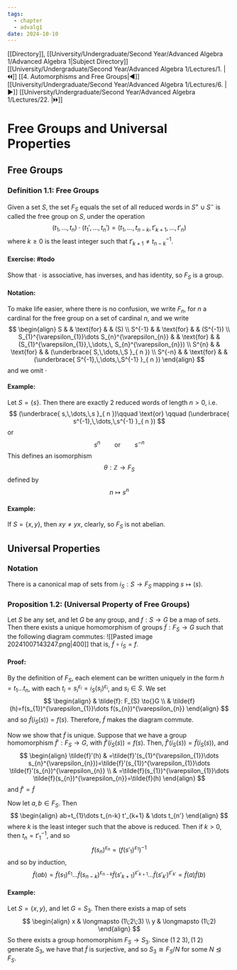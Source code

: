 ```yaml
---
tags:
  - chapter
  - advalg1
date: 2024-10-10
---
```

[[Directory]], [[University/Undergraduate/Second Year/Advanced Algebra 1/Advanced Algebra 1|Subject Directory]]
[[University/Undergraduate/Second Year/Advanced Algebra 1/Lectures/1. |🞀🞀]] [[4. Automorphisms and Free Groups|◀]] [[University/Undergraduate/Second Year/Advanced Algebra 1/Lectures/6. |▶]] [[University/Undergraduate/Second Year/Advanced Algebra 1/Lectures/22. |🞂🞂]]
# Free Groups and Universal Properties
## Free Groups
### Definition 1.1: Free Groups
Given a set ${} S {}$, the set ${} F_{S} {}$ equals the set of all reduced words in ${} S^{+} \cup S^{-} {}$ is called the free group on ${} S$, under the operation 
$$
(t_{1},\,\dots,\,t_{n})\cdot (t_{1}',\,\dots,\,t_{n}')=(t_{1},\,\dots,\,t_{n-k},\, t'_{k+1},\,\dots,\,t'_{n})
$$
where ${} k\geq 0$ is the least integer such that ${} t'_{k+1}\neq t_{n-k}^{-1} {}$.
#### Exercise: #todo 
Show that $\cdot$ is associative, has inverses, and has identity, so $F_{S}$ is a group.
#### Notation:
To make life easier, where there is no confusion, we write ${} F_{n}$, for ${} n {}$ a cardinal for the free group on a set of cardinal $n$, and we write
$$
\begin{align}
S  & &  \text{for}  &   & (S) \\
S^{-1}  & &  \text{for}  &   & (S^{-1}) \\
S_{1}^{\varepsilon_{1}}\dots S_{n}^{\varepsilon_{n}}  & &  \text{for}  &   & (S_{1}^{\varepsilon_{1}},\,\dots,\, S_{n}^{\varepsilon_{n}}) \\
S^{n} &  & \text{for}  &  & (\underbrace{ S,\,\dots,\,S }_{ n }) \\
S^{-n} &  & \text{for}  &  & (\underbrace{ S^{-1},\,\dots,\,S^{-1} }_{ n })
\end{align}
$$
and we omit $\cdot {}$
#### Example:
Let ${} S=\{ s \} {}$. Then there are exactly $2$ reduced words of length $n>0 {}$, i.e.
$$
(\underbrace{ s,\,\dots,\,s }_{ n })\qquad \text{or} \qquad (\underbrace{ s^{-1},\,\dots,\,s^{-1} }_{ n })
$$
or
$$
s^{n} \qquad \text{or} \qquad s^{-n}
$$
This defines an isomorphism
$$
\theta:\mathbb{Z} \to{}F_{S}
$$
defined by
$$
n \mapsto  s^{n}
$$
#### Example:
If ${} S=\{ x,\, y \} {}$, then ${} xy \neq yx {}$, clearly, so ${} F_{S} {}$ is not abelian.
## Universal Properties
### Notation
There is a canonical map of sets from ${} i_{S}:S\to{}F_{S} {}$ mapping ${} s \mapsto (s) {}$.
### Proposition 1.2: (Universal Property of Free Groups)
Let $S$ be any set, and let $G$ be any group, and $f:S\to{}G {}$ be a map of *sets*. Then there exists a unique homomorphism of groups ${} \tilde{f}: F_{S}\to{}G {}$ such that the following diagram commutes:
![[Pasted image 20241007143247.png|400]]
that is, ${} \tilde{f} \circ  i_{S}=f {}$.
#### Proof:
By the definition of $F_{S}$, each element can be written uniquely in the form ${} h=t_{1}\dots t_{n} {}$, with each ${} t_{i}=s_{i}^{\varepsilon_{i}}=i_{S}(s_{i})^{\varepsilon_{i}} {}$, and ${} s_{i} \in S {}$. We set
$$
\begin{align}
 &  \tilde{f}:  F_{S}  \to{}G   \\
 & \tilde{f} (h)=f(s_{1})^{\varepsilon_{1}}\dots f(s_{n})^{\varepsilon_{n}}
 \end{align}
$$
and so ${} \tilde{f}(i_{S}(s))=f(s) {}$. Therefore, ${} \tilde{f} {}$ makes the diagram commute. 

Now we show that ${} \tilde{f} {}$ is unique. Suppose that we have a group homomorphism ${} \tilde{f}':F_{S}\to{}G {}$, with ${} \tilde{f}'(i_{S}(s))=f(s) {}$. Then, ${} \tilde{f}'(i_{S}(s))=\tilde{f}(i_{S}(s)) {}$, and 
$$
\begin{align}
 \tilde{f}'(h) & =\tilde{f}'(s_{1}^{\varepsilon_{1}}\dots s_{n}^{\varepsilon_{n}})=\tilde{f}'(s_{1})^{\varepsilon_{1}}\dots \tilde{f}'(s_{n})^{\varepsilon_{n}}  \\
  & =\tilde{f}(s_{1})^{\varepsilon_{1}}\dots \tilde{f}(s_{n})^{\varepsilon_{n}}=\tilde{f}(h)
 \end{align}
$$
and ${} \tilde{f}'=\tilde{f} {}$

Now let ${} a,\, b \in F_{S} {}$. Then 
$$
\begin{align}
ab=t_{1}\dots t_{n-k} t'_{k+1} & \dots t_{n'}
\end{align}
$$
where $k {}$ is the least integer such that the above is reduced. Then if ${} k>0 {}$, then ${} t_{n}=t'^{-1}_{1} {}$, and so
$$
f(s_{n})^{\varepsilon_{n}}=(f({s'_{1}})^{\varepsilon_{1}})^{-1}
$$
and so by induction, 
$$
\tilde{f}(ab)=\tilde{f}(s_{1})^{\varepsilon_{1}}\dots \tilde{f}(s_{n-k})^{\varepsilon_{n-k}}\tilde{f}(s'_{k+1})^{\varepsilon'_{k+1}}\dots \tilde{f}(s'_{k'})^{\varepsilon'_{k'}}=\tilde{f}(a)\tilde{f}(b)
$$
#### Example:
Let ${} S=\{ x,\, y \} {}$, and let ${} G=S_{3} {}$. Then there exists a map of sets 
$$
\begin{align}
x & \longmapsto (1\;2\;3) \\
y & \longmapsto (1\;2)
\end{align}
$$
So there exists a group homomorphism ${} F_{S}\to{}S_{3} {}$. Since ${} (1\;2\;3),\, (1\;2) {}$ generate ${} S_{3}$, we have that ${} \tilde{f} {}$ is surjective, and so ${} S_{3} \cong F_{S} /N {}$ for some ${} N \trianglelefteq F_{S} {}$.

